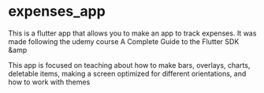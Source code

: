 # expenses_app

This is a flutter app that allows you to make an app to track expenses.
It was made following the udemy course A Complete Guide to the Flutter SDK &amp

This app is focused on teaching about how to make bars, overlays, charts, 
deletable items, making a screen optimized for different orientations,
 and how to work with themes 